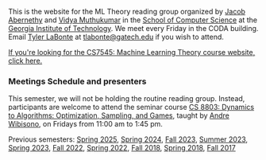 This is the website for the ML Theory reading group organized by [Jacob Abernethy](https://www.cc.gatech.edu/~jabernethy9/) and [Vidya Muthukumar](https://vmuthukumar.ece.gatech.edu/) in the [School of Computer Science](https://www.scs.gatech.edu/) at the [Georgia Institute of Technology](http://www.gatech.edu/). We meet every Friday in the CODA building. Email [Tyler LaBonte](https://tyler-labonte.com) at <tlabonte@gatech.edu> if you wish to attend.

[If you're looking for the CS7545: Machine Learning Theory course website, click here.](./CS7545)

### Meetings Schedule and presenters

This semester, we will not be holding the routine reading group. Instead, participants are welcome to attend the seminar course [CS 8803: Dynamics to Algorithms: Optimization, Sampling, and Games](https://sites.google.com/view/cs8803/home), taught by [Andre Wibisono](https://www.cs.yale.edu/homes/wibisono/), on Fridays from 11:00 am to 1:45 pm.

<!-- #### Spring 2025 Topic: Theory of Diffusion Models 

| Date        | Paper    | Presenter   |
| :---------: | :------: | :---------: |
| 07 Feb 2025 | [Step-by-Step Diffusion: An Elementary Tutorial, Chapters 1-2](https://arxiv.org/abs/2406.08929) | [Tyler LaBonte](https://tyler-labonte.com) |
| 14 Feb 2025 | [Step-by-Step Diffusion: An Elementary Tutorial, Chapters 3-4](https://arxiv.org/abs/2406.08929) | [Kuo-Wei Lai](https://kuoweilai.com) |
| 21 Feb 2025 | [Score-Based Generative Modeling through Stochastic Differential Equations](https://arxiv.org/abs/2011.13456) | Yun-Feng Lo |
| 28 Feb 2025 | [Score-Based Generative Modeling with Critically-Damped Langevin Diffusion](https://arxiv.org/abs/2112.07068) | Kason Ancelin |
| 07 Mar 2025 | [Sampling is as easy as learning the score: theory for diffusion models with minimal data assumptions](https://arxiv.org/abs/2209.11215) | Leyan Pan |
| 14 Mar 2025 | [Optimal score estimation via empirical Bayes smoothing](https://arxiv.org/abs/2402.07747) | [Andre Wibisono](http://www.cs.yale.edu/homes/wibisono)
| 21 Mar 2025 | No meeting due to Spring Break |
| 28 Mar 2025 | [Flow Matching Guide and Code, Chapters 2-3](https://arxiv.org/abs/2412.06264) | [Rakshit Naidu](https://rakshit-naidu.github.io) |
| 04 Apr 2025 | [Flow Matching Guide and Code, Chapter 4](https://arxiv.org/abs/2412.06264) | [Guanghui Wang](https://guanghui-wang-gatech.github.io) |
| 11 Apr 2025 | [Flow Matching Guide and Code, Chapters 6-8](https://arxiv.org/abs/2412.06264) | Milind Nakul |
| 18 Apr 2025 | [Flow Matching Guide and Code, Chapters 9-10](https://arxiv.org/abs/2412.06264) | Kason Ancelin | -->

Previous semesters: [Spring 2025](spring25), [Spring 2024](spring24), [Fall 2023](fall23), [Summer 2023](summer23), [Spring 2023](spring23), [Fall 2022](fall22), [Spring 2022](spring22), [Fall 2018](fall18), [Spring 2018](spring18), [Fall 2017](fall17)

